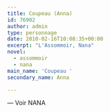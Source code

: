 ```yaml
---
title: Coupeau (Anna)
id: 76902
author: admin
type: personnage
date: 2010-02-16T10:08:35+00:00
excerpt: "L'Assommoir, Nana"
novel:
  - assommoir
  - nana
main_name: 'Coupeau '
secondary_name: Anna

---
```

— Voir NANA